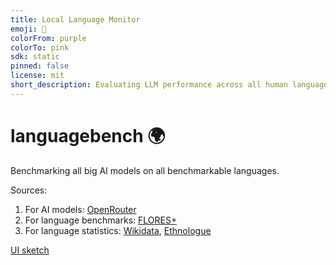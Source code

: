```yaml
---
title: Local Language Monitor
emoji: 👀
colorFrom: purple
colorTo: pink
sdk: static
pinned: false
license: mit
short_description: Evaluating LLM performance across all human languages.
---
```


<!-- Check out the configuration reference at https://huggingface.co/docs/hub/spaces-config-reference -->

# languagebench 🌍

Benchmarking all big AI models on all benchmarkable languages.

Sources:

1. For AI models: [OpenRouter](https://openrouter.ai/)
2. For language benchmarks: [FLORES+](https://github.com/openlanguagedata/flores)
3. For language statistics: [Wikidata](https://gist.github.com/unhammer/3e8f2e0f79972bf5008a4c970081502d), [Ethnologue](https://www.ethnologue.com/browse/names/)

[UI sketch](https://www.tldraw.com/ro/5YkWi9dfBixOkQ4FV23zA?d=v192.-1.2090.1569.page)
